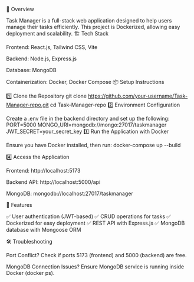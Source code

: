 🚀 Overview

Task Manager is a full-stack web application designed to help users manage their tasks efficiently. This project is Dockerized, allowing easy deployment and scalability.
🏗 Tech Stack

Frontend: React.js, Tailwind CSS, Vite

Backend: Node.js, Express.js

Database: MongoDB

Containerization: Docker, Docker Compose
📦 Setup Instructions

1️⃣ Clone the Repository
git clone https://github.com/your-username/Task-Manager-repo.git
cd Task-Manager-repo
2️⃣ Environment Configuration

Create a .env file in the backend directory and set up the following:
PORT=5000
MONGO_URI=mongodb://mongo:27017/taskmanager
JWT_SECRET=your_secret_key
3️⃣ Run the Application with Docker

Ensure you have Docker installed, then run:
docker-compose up --build

4️⃣ Access the Application

Frontend: http://localhost:5173

Backend API: http://localhost:5000/api

MongoDB: mongodb://localhost:27017/taskmanager

🚀 Features

✅ User authentication (JWT-based)
✅ CRUD operations for tasks
✅ Dockerized for easy deployment
✅ REST API with Express.js
✅ MongoDB database with Mongoose ORM

🛠 Troubleshooting

Port Conflict? Check if ports 5173 (frontend) and 5000 (backend) are free.

MongoDB Connection Issues? Ensure MongoDB service is running inside Docker (docker ps).


